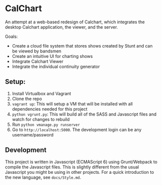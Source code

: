 CalChart
========

An attempt at a web-based redesign of Calchart, which integrates the desktop Calchart application, the viewer, and the server.

Goals:
- Create a cloud file system that stores shows created by Stunt and can be viewed by bandsmen
- Create an intuitive UI for charting shows
- Integrate Calchart Viewer
- Integrate the individual continuity generator

Setup:
------

1. Install Virtualbox and Vagrant
1. Clone the repo
1. `vagrant up`: This will setup a VM that will be installed with all dependencies needed for this project
1. `python vgrunt.py`: This will build all of the SASS and Javascript files and watch for changes to rebuild
1. Run `python vmanage.py runserver`
1. Go to `http://localhost:5000`. The development login can be any username/password

Development
-----------

This project is written in Javascript (ECMAScript 6) using Grunt/Webpack to compile the Javascript files. This is slightly different from the usual Javascript you might be using in other projects. For a quick introduction to the new language, see `docs/Style.md`.
